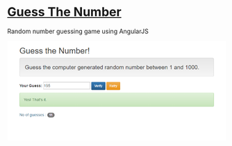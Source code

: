 # [Guess The Number](https://lvcc-wad.github.io/Guess-The-Number/)

Random number guessing game using AngularJS

![screenshot-guessthenumber](screenshot.png)
